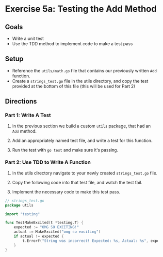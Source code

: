 # Exercise 5a: Testing the Add Method

## Goals

- Write a unit test
- Use the TDD method to implement code to make a test pass

## Setup

- Reference the `utils/math.go` file that contains our previously written `Add` function.
- Create a `strings_test.go` file in the utils directory, and copy the test provided at the bottom of this file (this will be used for Part 2)

## Directions

### Part 1: Write A Test

1. In the previous section we build a custom `utils` package, that had an `Add` method.

2. Add an appropriately named test file, and write a test for this function.

3. Run the test with `go test` and make sure it's passing.

### Part 2: Use TDD to Write A Function

1. In the utils directory navigate to your newly created `strings_test.go` file.

2. Copy the following code into that test file, and watch the test fail.

3. Implement the necessary code to make this test pass.

```go
// strings_test.go
package utils

import "testing"

func TestMakeExcited(t *testing.T) {
	expected := "OMG SO EXCITING!"
	actual := MakeExcited("omg so exciting")
	if actual != expected {
		t.Errorf("String was incorrect! Expected: %s, Actual: %s", expected, actual)
	}
}
```
